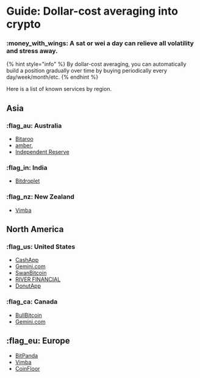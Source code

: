 # Guide: Dollar-cost averaging into crypto

### :money\_with\_wings: A sat or wei a day can relieve all volatility and stress away.

{% hint style="info" %}
By dollar-cost averaging, you can automatically build a position gradually over time by buying periodically every day/week/month/etc.
{% endhint %}

Here is a list of known services by region.

## Asia

### :flag\_au: Australia

* [Bitaroo](https://www.bitaroo.com.au/)
* [amber.](https://www.getamber.io/)
* [Independent Reserve](https://www.independentreserve.com/)

### :flag\_in: India

* [Bitdroplet](https://bitdroplet.com/)

### :flag\_nz: New Zealand

* [Vimba](https://vimba.co/)

## North America

### :flag\_us: United States

* [CashApp](https://cash.app/)
* [Gemini.com](https://support.gemini.com/hc/en-us/articles/360020827411-What-is-a-recurring-buy-)
* [SwanBitcoin](http://swanbitcoin.com/)
* [RIVER FINANCIAL](https://river.com/)
* [DonutApp](https://www.donut.app/)

### :flag\_ca: Canada

* [BullBitcoin](https://bullbitcoin.com/)
* [Gemini.com](https://support.gemini.com/hc/en-us/articles/360020827411-What-is-a-recurring-buy-)

## :flag\_eu: Europe

* [BitPanda](https://www.bitpanda.com/)
* [Vimba](https://vimba.co/)
* [CoinFloor](https://coinfloor.co.uk/hodl/)
